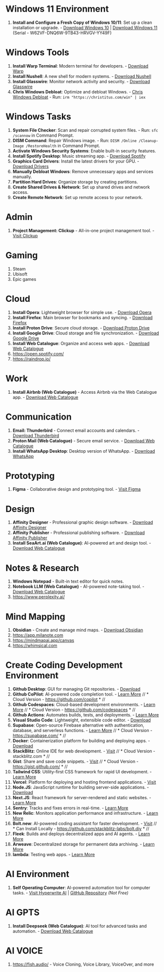 # Windows 11 Environment
1. **Install and Configure a Fresh Copy of Windows 10/11**: Set up a clean installation or upgrade. - [Download Windows 10](https://www.microsoft.com/software-download/windows10) | [Download Windows 11](https://www.microsoft.com/software-download/windows11) (Serial - W62VF-DNQ6W-9TB43-HRVGV-YY49F)

# Windows Tools
1. **Install Warp Terminal**: Modern terminal for developers. - [Download Warp](https://www.warp.dev/)
2. **Install Nushell**: A new shell for modern systems. - [Download Nushell](https://www.nushell.sh/)
3. **Install Glasswire**: Monitor network activity and security. - [Download Glasswire](https://www.glasswire.com/)
4. **Chris Windows Debloat**: Optimize and debloat Windows. - [Chris Windows Debloat](https://github.com/ChrisTitusTech/winutil) - Run: `irm "https://christitus.com/win" | iex`

# Windows Tasks
1. **System File Checker**: Scan and repair corrupted system files. - Run: `sfc /scannow` in Command Prompt.
2. **DISM Command**: Repair Windows image. - Run: `DISM /Online /Cleanup-Image /RestoreHealth` in Command Prompt.
3. **Activate Windows Security Systems**: Enable built-in security features.
4. **Install Spotify Desktop**: Music streaming app. - [Download Spotify](https://www.spotify.com/download/)
5. **Graphics Card Drivers**: Install the latest drivers for your GPU. - [Download Drivers](https://www.gigabyte.com/Graphics-Card/GV-N166SOC-6GD/support#support-dl-utility)
6. **Manually Debloat Windows**: Remove unnecessary apps and services manually.
7. **Partition Hard Drives**: Organize storage by creating partitions.
8. **Create Shared Drives & Network**: Set up shared drives and network access.
9. **Create Remote Network**: Set up remote access to your network.

# Admin
1. **Project Management: Clickup** - All-in-one project management tool. - [Visit Clickup](https://www.clickup.com/)

# Gaming
1. Steam
2. Ubisoft
3. Epic games

# Cloud
1. **Install Opera**: Lightweight browser for simple use. - [Download Opera](https://www.opera.com/)
2. **Install Firefox**: Main browser for bookmarks and syncing. - [Download Firefox](https://www.mozilla.org/firefox/)
3. **Install Proton Drive**: Secure cloud storage. - [Download Proton Drive](https://proton.me/drive)
4. **Install Google Drive**: Cloud storage and file synchronization. - [Download Google Drive](https://www.google.com/drive/)
5. **Install Web Catalogue**: Organize and access web apps. - [Download Web Catalogue](https://webcatalog.io/)
6. https://open.spotify.com/
7. https://raindrop.io/

# Work
1. **Install Airbnb (Web Catalogue)** - Access Airbnb via the Web Catalogue app. - [Download Web Catalogue](https://webcatalog.io/)

# Communication
1. **Email: Thunderbird** - Connect email accounts and calendars. - [Download Thunderbird](https://www.thunderbird.net/)
2. **Proton Mail (Web Catalogue)** - Secure email service. - [Download Web Catalogue](https://webcatalog.io/)
3. **Install WhatsApp Desktop**: Desktop version of WhatsApp. - [Download WhatsApp](https://www.whatsapp.com/download)

# Prototyping
1. **Figma** - Collaborative design and prototyping tool. - [Visit Figma](https://www.figma.com/)

# Design
1. **Affinity Designer** - Professional graphic design software. - [Download Affinity Designer](https://affinity.serif.com/designer/)
2. **Affinity Publisher** - Professional publishing software. - [Download Affinity Publisher](https://affinity.serif.com/publisher/)
3. **Install SeaArt.ai (Web Catalogue)**: AI-powered art and design tool. - [Download Web Catalogue](https://webcatalog.io/)

# Notes & Research
1. **Windows Notepad** - Built-in text editor for quick notes.
2. **Notebook LLM (Web Catalogue)** - AI-powered note-taking tool. - [Download Web Catalogue](https://webcatalog.io/)
3. https://www.perplexity.ai/

# Mind Mapping
1. **Obsidian** - Create and manage mind maps. - [Download Obsidian](https://obsidian.md/)
2. https://app.milanote.com
3. https://mindmapai.app/canvas
4. https://whimsical.com

# Create Coding Development Environment
1. **Github Desktop**: GUI for managing Git repositories. - [Download](https://desktop.github.com/)
2. **Github CoPilot**: AI-powered code completion tool. - [Learn More](https://copilot.github.com/) // * Cloud Version - https://github.com/copilot * //
3. **Github Codespaces**: Cloud-based development environments. - [Learn More](https://github.com/features/codespaces) // * Cloud Version - https://github.com/codespaces * //
4. **Github Actions**: Automates builds, tests, and deployments. - [Learn More](https://github.com/features/actions)
5. **Visual Studio Code**: Lightweight, extensible code editor. - [Download](https://code.visualstudio.com/)
6. **Supabase**: Open-source Firebase alternative with authentication, database, and serverless functions. - [Learn More](https://supabase.com/) // * Cloud Version - https://supabase.com/ * //
7. **Docker**: Containerization platform for building and deploying apps. - [Download](https://www.docker.com/)
8. **StackBlitz**: Online IDE for web development. - [Visit](https://stackblitz.com/) // * Cloud Version - stackblitz.com * //
9. **Gist**: Share and save code snippets. - [Visit](https://gist.github.com/) // * Cloud Version - https://gist.github.com/ * //
10. **Tailwind CSS**: Utility-first CSS framework for rapid UI development. - [Learn More](https://tailwindcss.com/)
11. **Vercel**: Platform for deploying and hosting frontend applications. - [Visit](https://vercel.com/)
12. **Node.JS**: JavaScript runtime for building server-side applications. - [Download](https://nodejs.org/)
13. **Next.JS**: React framework for server-rendered and static websites. - [Learn More](https://nextjs.org/)
14. **Sentry**: Tracks and fixes errors in real-time. - [Learn More](https://sentry.io/)
15. **New Relic**: Monitors application performance and infrastructure. - [Learn More](https://newrelic.com/)
16. **Bolt.new**: AI-powered coding assistant for faster development. - [Visit](https://bolt.new/) // * Can Install Locally - https://github.com/stackblitz-labs/bolt.diy * //
17. **Fleek**: Builds and deploys decentralized apps and AI agents. - [Learn More](https://fleek.xyz/)
18. **Arweave**: Decentralized storage for permanent data archiving. - [Learn More](https://arweave.org/)
19. **lambda**: Testing web apps. - [Learn More](https://www.lambdatest.com/)

# AI Environment
1. **Self Operating Computer**: AI-powered automation tool for computer tasks. - [Visit Hyperwrite AI](https://www.hyperwriteai.com) | [GitHub Repository](https://github.com/OthersideAI/self-operating-computer) *(Not Free)*

# AI GPTS
1. **Install Deepseek (Web Catalogue)**: AI tool for advanced tasks and automation. - [Download Web Catalogue](https://webcatalog.io/)

# AI VOICE
1. https://fish.audio/ - Voice Cloning, Voice Library, VoiceOver, and more
